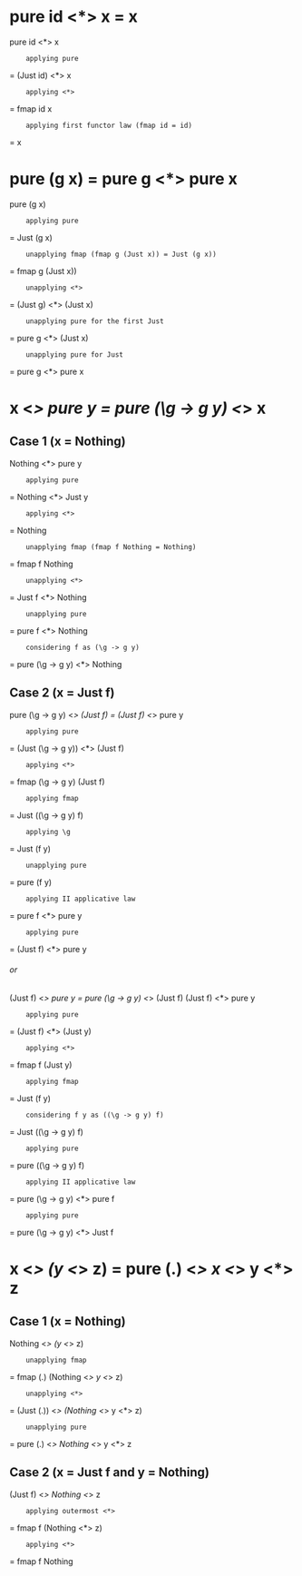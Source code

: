 # pure id <*> x = x
pure id <*> x 

		applying pure
		
= (Just id) <*> x

		applying <*>
		
= fmap id x

		applying first functor law (fmap id = id)
		
= x

# pure (g x) = pure g <*> pure x
pure (g x)

		applying pure
		
= Just (g x)

		unapplying fmap (fmap g (Just x)) = Just (g x))
		
= fmap g (Just x))

		unapplying <*>
		
= (Just g) <*> (Just x) 

		unapplying pure for the first Just
		
= pure g <*> (Just x)

		unapplying pure for Just
		
= pure g <*> pure x

# x <*> pure y = pure (\g -> g y) <*> x
## Case 1 (x = Nothing)
Nothing <*> pure y 

		applying pure
		
= Nothing <*> Just y

		applying <*>
		
= Nothing

		unapplying fmap (fmap f Nothing = Nothing)
		
= fmap f Nothing

		unapplying <*>
		
= Just f <*> Nothing

		unapplying pure
		
= pure f <*> Nothing

		considering f as (\g -> g y)
		
= pure (\g -> g y) <*> Nothing

## Case 2 (x = Just f)
pure (\g -> g y) <*> (Just f) = (Just f) <*> pure y

		applying pure
		
= (Just (\g -> g y)) <*> (Just f)

		applying <*>
		
= fmap (\g -> g y) (Just f)

		applying fmap
		
= Just ((\g -> g y) f)

		applying \g
		
= Just (f y)

		unapplying pure
		
= pure (f y)

		applying II applicative law
		
= pure f <*> pure y

		applying pure
		
= (Just f) <*> pure y

###### or

(Just f) <*> pure y = pure (\g -> g y) <*> (Just f)
(Just f) <*> pure y

		applying pure
		
= (Just f) <*> (Just y)

		applying <*>
		
= fmap f (Just y)

		applying fmap
		
= Just (f y)

		considering f y as ((\g -> g y) f)
		
= Just ((\g -> g y) f)

		applying pure
		
= pure ((\g -> g y) f) 

		applying II applicative law
		
= pure (\g -> g y) <*> pure f

		applying pure
		
= pure (\g -> g y) <*> Just f

# x <*> (y <*> z) = pure (.) <*> x <*> y <*> z
## Case 1 (x = Nothing)
Nothing <*> (y <*> z) 

		unapplying fmap
		
= fmap (.) (Nothing <*> y <*> z)

		unapplying <*>
		
= (Just (.)) <*> (Nothing <*> y <*> z)

		unapplying pure
		
= pure (.) <*> Nothing <*> y <*> z

## Case 2 (x = Just f and y = Nothing)
(Just f) <*> Nothing <*> z

		applying outermost <*>
		
= fmap f (Nothing <*> z)

		applying <*>
		
= fmap f Nothing

